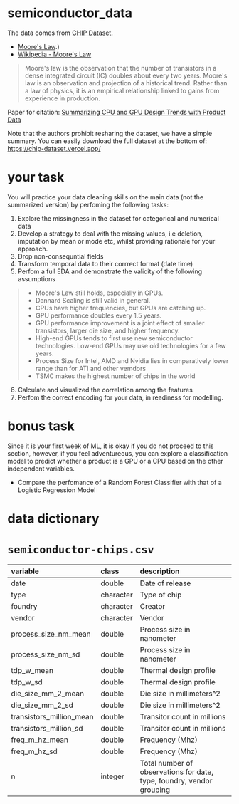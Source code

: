 # semiconductor_data

The data comes from [CHIP Dataset](https://chip-dataset.vercel.app/).

- [Moore's Law](https://www.synopsys.com/glossary/what-is-moores-law.html#:~:text=Definition,as%20E%20%3D%20mc2).)
- [Wikipedia - Moore's Law](https://en.wikipedia.org/wiki/Moore%27s_law)

> Moore's law is the observation that the number of transistors in a dense integrated circuit (IC) doubles about every two years. Moore's law is an observation and projection of a historical trend. Rather than a law of physics, it is an empirical relationship linked to gains from experience in production.

Paper for citation: [Summarizing CPU and GPU Design Trends with Product Data](https://arxiv.org/abs/1911.11313)

Note that the authors prohibit resharing the dataset, we have a simple summary. You can easily download the full dataset at the bottom of: <https://chip-dataset.vercel.app/>

# your task

You will practice your data cleaning skills on the main data (not the summarized version) by perfoming the following tasks: 
1. Explore the missingness in the dataset for categorical and numerical data
2. Develop a strategy to deal with the missing values, i.e deletion, imputation by mean or mode etc, whilst providing rationale for your approach.
3. Drop non-consequntial fields
4. Transform temporal data to their corrrect format (date time) 
5. Perfom a full EDA and demonstrate the validity of the following assumptions 
> - Moore's Law still holds, especially in GPUs.
> - Dannard Scaling is still valid in general.
> - CPUs have higher frequencies, but GPUs are catching up.
> - GPU performance doubles every 1.5 years.
> - GPU performance improvement is a joint effect of smaller transistors, larger die size, and higher frequency.
> - High-end GPUs tends to first use new semiconductor technologies. Low-end GPUs may use old technologies for a few years.
> - Process Size for Intel, AMD and Nvidia lies in comparatively lower range than for ATI and other vemdors
> - TSMC makes the highest number of chips in the world

6. Calculate and visualized the correlation among the features
7. Perfom the correct encoding for your data, in readiness for modelling. 

# bonus task 

Since it is your first week of ML, it is okay if you do not proceed to this section, however, if you feel adventureous, you can explore a classification model to predict whether a product is a GPU or a CPU based on the other independent variables. 
- Compare the perfomance of a Random Forest Classifier with that of a Logistic Regression Model


# data dictionary

# `semiconductor-chips.csv`

|variable                 |class     |description |
|:------------------------|:---------|:-----------|
|date                     |double    |Date of release    |
|type                     |character |Type of chip    |
|foundry                  |character | Creator    |
|vendor                   |character | Vendor    |
|process_size_nm_mean     |double    | Process size in nanometer    |
|process_size_nm_sd       |double    |    Process size in nanometer |
|tdp_w_mean               |double    | Thermal design profile    |
|tdp_w_sd                 |double    |Thermal design profile    |
|die_size_mm_2_mean       |double    | Die size in millimeters^2    |
|die_size_mm_2_sd         |double    |Die size in millimeters^2    |
|transistors_million_mean |double    | Transitor count in millions    |
|transistors_million_sd   |double    |Transitor count in millions    |
|freq_m_hz_mean           |double    | Frequency (Mhz)    |
|freq_m_hz_sd             |double    |Frequency (Mhz)    |
|n                        |integer   | Total number of observations for date, type, foundry, vendor grouping    |

